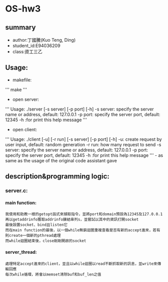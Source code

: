 # OS-hw3
## summary
-  author:丁國騰(Kuo Teng, Ding)
-  student_id:E94036209
-  class:資工三乙

##  Usage:
-  makefile:

'''
make
'''

-  open server:

'''
Usage: ./server \[-s server\] \[-p port\] \[-h\]
  -s server: specify the server name or address, default: 127.0.0.1
  -p port: specify the server port, default: 12345
  -h :for print this help message
'''

- open client:

'''
Usage: ./client \[-u\] \[-r run\] \[-s server\] \[-p port\] \[-h\]
  -u: create request by user input, default: random generation
  -r run: how many request to send
  -s server: specify the server name or address, default: 127.0.0.1
  -p port: specify the server port, default: 12345
  -h :for print this help message
'''
    - as same as the usage of the original code assistant gave
    
## description&programming logic:
### server.c:
#### main function:
    我使用和助教一樣的getopt函式來擷取指令，並將port和domain預設為12345及127.0.0.1
    再以getaddrinfo獲取addrinfo鍊結串列s，並嘗試以其中的資訊打開socket
    最後設置socket、bind且listen它
    而在main function的最後，以一個while無窮迴圈重複查看是否有新的accept進來，若有則create一個新的pthread處理
    而while迴圈結束後，close剛剛開啟的socket
    
#### server_thread:
    處理特定accept進來的client，並且以while迴圈以read不斷抓取新的訊息，並write來傳輸回應
    每次while循環，將會以memset清除buf和buf_len之值
